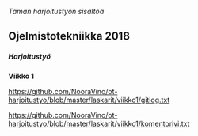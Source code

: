 

*Tämän harjoitustyön sisältöä* 

## Ojelmistotekniikka 2018 
##### Harjoitustyö

**Viikko 1**
 


https://github.com/NooraVino/ot-harjoitustyo/blob/master/laskarit/viikko1/gitlog.txt

https://github.com/NooraVino/ot-harjoitustyo/blob/master/laskarit/viikko1/komentorivi.txt
